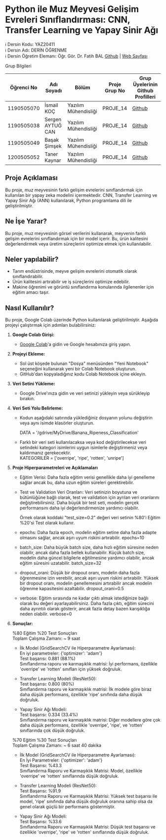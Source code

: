 # Python ile Muz Meyvesi Gelişim Evreleri Sınıflandırması: CNN, Transfer Learning ve Yapay Sinir Ağı

ℹ️ Dersin Kodu: YAZ20411  
ℹ️ Dersin Adı: DERİN ÖĞRENME  
ℹ️ Dersin Öğretim Elemanı: Öğr. Gör. Dr. Fatih BAL [Github](https://github.com/balfatih) | [Web Sayfası](https://balfatih.github.io/)  

Grup Bilgileri

| Öğrenci No  | Adı Soyadı           | Bölüm               | Proje Grup No | Grup Üyelerinin Github Profilleri |
|-------------|----------------------|---------------------|---------------|-----------------------------------|
| 1190505070  | İsmail KOÇ           | Yazılım Mühendisliği| PROJE_14      | [Github](https://github.com/isody10)   |
| 1190505038  | Sergen AYTUĞ CAN     | Yazılım Mühendisliği| PROJE_14      | [Github]()  |
| 1190505049  | Başak Şimşek         | Yazılım Mühendisliği| PROJE_14      | [Github]()  |
| 1200505052  | Taner Kaynar         | Yazılım Mühendisliği| PROJE_14      | [Github]()   |

## Proje Açıklaması

Bu proje, muz meyvesinin farklı gelişim evrelerini sınıflandırmak için kullanılan bir yapay zeka modelini içermektedir. CNN, Transfer Learning ve Yapay Sinir Ağı (ANN) kullanılarak, Python programlama dili ile geliştirilmiştir.

## Ne İşe Yarar?

Bu proje, muz meyvesinin görsel verilerini kullanarak, meyvenin farklı gelişim evrelerini sınıflandırmak için bir model içerir. Bu, ürün kalitesini değerlendirmek veya üretim süreçlerini optimize etmek için kullanılabilir.

## Neler yapılabilir?

- Tarım endüstrisinde, meyve gelişim evrelerini otomatik olarak sınıflandırabilir.
- Ürün kalitesini artırabilir ve iş süreçlerini optimize edebilir.
- Makine öğrenimi ve görüntü sınıflandırma konularında ilgilenenler için eğitim amacı taşır.

## Nasıl Kullanılır?

Bu proje, Google Colab üzerinde Python kullanılarak geliştirilmiştir. Aşağıda projeyi çalıştırmak için adımları bulabilirsiniz:

1. **Google Colab Girişi:**
   - [Google Colab](https://colab.research.google.com/)'a gidin ve Google hesabınıza giriş yapın.

2. **Projeyi Ekleme:**
   - Sol üst köşede bulunan "Dosya" menüsünden "Yeni Notebook" seçeneğini kullanarak yeni bir Colab Notebook oluşturun.
   - GitHub'dan kopyaladığınız kodu Colab Notebook içine ekleyin.
  
3. **Veri Setini Yükleme:**
   - Google Drive'ınıza gidin ve veri setinizi yükleyin veya sürükleyip bırakın.

4. **Veri Seti Yolu Belirleme:**
   - Kodun aşağıdaki satırında yüklediğiniz dosyanın yolunu değiştirin veya aynı isimde klasörler oluşturun.

     DATA = '/gdrive/MyDrive/Banana_Ripeness_Classification'

   - Farklı bir veri seti kullanılacaksa veya kod değiştirilecekse veri setindeki kategori isimlerini uygun isimlerle değiştirmeniz veya kaldırmanız gerekecektir.  
     KATEGORILER =  ['overripe', 'ripe', 'rotten', 'unripe']
     
5. **Proje Hiperparametreleri ve Açıklamaları**
   
   - Eğitim Verisi:
     Daha fazla eğitim verisi genellikle daha iyi genelleme sağlar ancak bu, daha uzun eğitim süreleri gerektirebilir.
     
   - Test ve Validation Veri Oranları:
     Veri setinizin boyutuna ve bütünlüğüne bağlı olarak, test ve validation için ayrılan veri oranlarını değiştirebilirsiniz. Daha büyük bir test seti, modelin gerçek performansını daha iyi                            değerlendirmenize yardımcı olabilir.
     
     Örnek olarak koddaki "test_size=0.2" değeri veri setinin %80'i Eğitim %20'si Test olarak kullanır.
     
   - epochs: Daha fazla epoch, modelin eğitim setine daha fazla adapte olmasını sağlar, ancak aşırı uyum riskini artırabilir.
     epochs=10

   - batch_size: Daha büyük batch size, daha hızlı eğitim süresine neden olabilir, ancak daha fazla bellek kullanabilir. Küçük batch size, modelin daha güncel bilgilerle eğitilmesine yardımcı olabilir, ancak           eğitim süresini uzatabilir.
     batch_size=32

   - dropout_orani: Düşük bir dropout oranı, modelin daha fazla öğrenmesine izin verebilir, ancak aşırı uyum riskini artırabilir. Yüksek bir dropout oranı, modelin genellemesini artırabilir ancak modelin öğrenme       kapasitesini azaltabilir.
     dropout_orani=0.5
     
   - verbose: Eğitim sırasında ne kadar çıktı almak istediğinize bağlı olarak bu değeri ayarlayabilirsiniz. Daha fazla çıktı, eğitim sürecini daha ayrıntılı olarak gösterir, ancak fazla detay bazen karışıklığa         neden olabilir.
     verbose=0

  6. **Sonuçlar:**

     %80 Eğitim %20 Test Sonuçları  
     Toplam Çalışma Zamanı: ~ 9 saat

     - İlk Model (GridSearchCV ile Hiperparametre Ayarlaması):  
     En iyi parametreler: {'optimizer': 'adam'}  
     Test başarısı: 0.881 (88.1%)  
     Sınıflandırma raporu ve karmaşıklık matrisi: İyi performans, özellikle 'overripe' ve 'rotten' sınıfları için yüksek doğruluk.

     - Transfer Learning Modeli (ResNet50):  
     Test başarısı: 0.800 (80%)  
     Sınıflandırma raporu ve karmaşıklık matrisi: İlk modele göre biraz daha düşük performans, özellikle 'ripe' sınıfında daha düşük doğruluk.

     - Yapay Sinir Ağı Modeli:  
     Test başarısı: 0.334 (33.4%)  
     Sınıflandırma raporu ve karmaşıklık matrisi: Diğer modellere göre çok daha düşük performans, özellikle 'overripe', 'ripe', ve 'rotten' sınıflarında çok düşük doğruluk.


     %70 Eğitim %30 Test Sonuçları  
     Toplam Çalışma Zamanı: ~ 6 saat 40 dakika
     
     - İlk Model (GridSearchCV ile Hiperparametre Ayarlaması):  
     En İyi Parametreler: {'optimizer': 'adam'}  
     Test Başarısı: %43.3  
     Sınıflandırma Raporu ve Karmaşıklık Matrisi: Model, özellikle 'overripe' ve 'rotten' sınıflarında düşük doğruluk.
   
     - Transfer Learning Modeli (ResNet50):  
     Test Başarısı: %91.9  
     Sınıflandırma Raporu ve Karmaşıklık Matrisi: Yüksek test başarısı ile model, 'ripe' sınıfında daha düşük doğruluk oranına sahip olsa da genel olarak güçlü bir performans göstermiştir.
   
     - Yapay Sinir Ağı Modeli:  
     Test Başarısı: %33.6  
     Sınıflandırma Raporu ve Karmaşıklık Matrisi: Düşük test başarısı ve özellikle 'overripe', 'ripe' ve 'rotten' sınıflarında düşük doğruluk.

